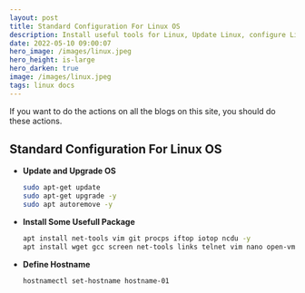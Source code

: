 ```yaml
---
layout: post
title: Standard Configuration For Linux OS
description: Install useful tools for Linux, Update Linux, configure Linux, and so on
date: 2022-05-10 09:00:07
hero_image: /images/linux.jpeg
hero_height: is-large
hero_darken: true
image: /images/linux.jpeg
tags: linux docs
---
```


If you want to do the actions on all the blogs on this site, you should do these actions.


## **Standard Configuration For Linux OS**

- **Update and Upgrade OS**
    
    ```bash
    sudo apt-get update 
    sudo apt-get upgrade -y
    sudo apt autoremove -y 
    
    ```
    

- **Install Some Usefull Package**
    
    ```bash
    apt install net-tools vim git procps iftop iotop ncdu -y
    apt install wget gcc screen net-tools links telnet vim nano open-vm-tools sysstat rsync htop mlocate delta logwatch unzip dos2unix traceroute -y
    ```
    

- **Define Hostname**
    ```bash
    hostnamectl set-hostname hostname-01

    ```